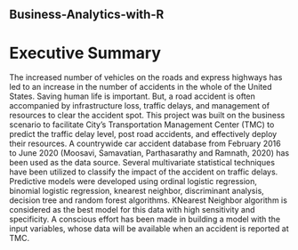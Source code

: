 ## Business-Analytics-with-R

# Executive Summary
The increased number of vehicles on the roads and express highways has led to an increase in the number
of accidents in the whole of the United States. Saving human life is important. But, a road accident is often
accompanied by infrastructure loss, traffic delays, and management of resources to clear the accident spot.
This project was built on the business scenario to facilitate City’s Transportation Management Center (TMC)
to predict the traffic delay level, post road accidents, and effectively deploy their resources. A countrywide car
accident database from February 2016 to June 2020 (Moosavi, Samavatian, Parthasarathy and Ramnath,
2020) has been used as the data source. Several multivariate statistical techniques have been utilized
to classify the impact of the accident on traffic delays. Predictive models were developed using ordinal
logistic regression, binomial logistic regression, knearest
neighbor, discriminant analysis, decision tree and
random forest algorithms. KNearest
Neighbor algorithm is considered as the best model for this data with
high sensitivity and specificity. A conscious effort has been made in building a model with the input variables,
whose data will be available when an accident is reported at TMC.

